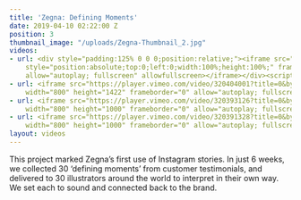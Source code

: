 ```yaml
---
title: 'Zegna: Defining Moments'
date: 2019-04-10 02:22:00 Z
position: 3
thumbnail_image: "/uploads/Zegna-Thumbnail_2.jpg"
videos:
- url: <div style="padding:125% 0 0 0;position:relative;"><iframe src="https://player.vimeo.com/video/320394009?autoplay=1&title=0&byline=0&portrait=0"
    style="position:absolute;top:0;left:0;width:100%;height:100%;" frameborder="0"
    allow="autoplay; fullscreen" allowfullscreen></iframe></div><script src="https://player.vimeo.com/api/player.js"></script>
- url: <iframe src="https://player.vimeo.com/video/320404001?title=0&byline=0&portrait=0"
    width="800" height="1422" frameborder="0" allow="autoplay; fullscreen" allowfullscreen></iframe>
- url: <iframe src="https://player.vimeo.com/video/320393126?title=0&byline=0&portrait=0"
    width="800" height="1000" frameborder="0" allow="autoplay; fullscreen" allowfullscreen></iframe>
- url: <iframe src="https://player.vimeo.com/video/320391328?title=0&byline=0&portrait=0"
    width="800" height="1000" frameborder="0" allow="autoplay; fullscreen" allowfullscreen></iframe>
layout: videos
---
```


This project marked Zegna’s first use of Instagram stories. In just 6 weeks, we collected 30 ‘defining moments’ from customer testimonials, and delivered to 30 illustrators around the world to interpret in their own way. We set each to sound and connected back to the brand.